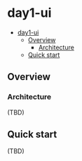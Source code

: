 # day1-ui

- [day1-ui](#day1-ui)
  - [Overview](#overview)
    - [Architecture](#architecture)
  - [Quick start](#quick-start)

## Overview

### Architecture

(TBD)

## Quick start

(TBD)
